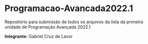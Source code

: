 # Programacao-Avancada2022.1
Repositório para submissão de todos os arquivos da lista da primeira unidade de Programação Avançada 2022.1

**Integrante:**
Gabriel Cruz de Lavor
